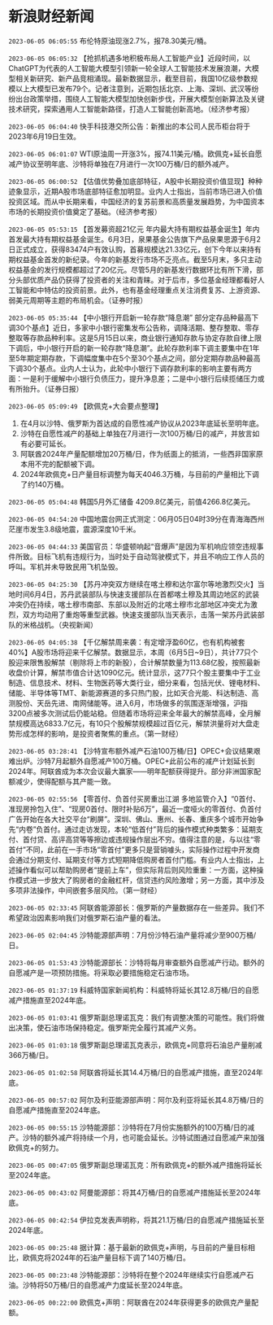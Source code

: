 # 新浪财经新闻
`2023-06-05 06:05:55` 布伦特原油现涨2.7%，报78.30美元/桶。

`2023-06-05 06:05:32` 【抢抓机遇多地积极布局人工智能产业】近段时间，以ChatGPT为代表的人工智能大模型引领新一轮全球人工智能技术发展浪潮，大模型相关新研究、新产品竞相涌现。最新数据显示，截至目前，我国10亿级参数规模以上大模型已发布79个。记者注意到，近期包括北京、上海、深圳、武汉等纷纷出台政策举措，围绕人工智能大模型加快创新步伐，开展大模型创新算法及关键技术研究，探索通用人工智能新路径，打造人工智能创新高地。（经济参考报）

`2023-06-05 06:04:40` 快手科技港交所公告：新推出的本公司人民币柜台将于2023年6月19日生效。

`2023-06-05 06:01:07` WTI原油周一开涨3%，报74.11美元/桶。欧佩克+延长自愿减产协议至明年底、沙特将单独在7月进行一次100万桶/日的额外减产。

`2023-06-05 06:00:52` 【估值优势叠加底部特征，A股中长期投资价值显现】种种迹象显示，近期A股市场底部特征愈加明显。业内人士指出，当前市场已进入价值投资区域。而从中长期来看，中国经济的复苏前景和高质量发展趋势，为中国资本市场的长期投资价值奠定了基础。（经济参考报）

`2023-06-05 05:53:15` 【首发募资超21亿元 年内最大持有期权益基金诞生】年内首发最大持有期权益基金诞生。6月3日，泉果基金公告旗下产品泉果思源于6月2日正式成立，获得83474户有效认购，首募规模达21.33亿元，创下今年以来持有期权益基金首发的新纪录。今年的新基发行市场不乏亮点。截至5月末，多只主动权益基金的发行规模都超过了20亿元。尽管5月的新基发行数据环比有所下滑，部分头部优质产品仍获得了投资者的关注和青睐。对于后市，多位基金经理都看好人工智能和中特估的投资前景。此外，也有基金经理重点关注消费复苏、上游资源、弱美元周期等主题的布局机会。（证券时报）

`2023-06-05 05:35:44` 【中小银行开启新一轮存款“降息潮” 部分定存品种最高下调30个基点】近日，多家中小银行密集发布公告称，调降活期、整存整取、零存整取等存款品种利率。这是5月15日以来，商业银行通知存款与协定存款自律上限下调后，中小银行开启的新一轮存款“降息潮”。此轮存款利率下调主要集中在1年至5年期定期存款，下调幅度集中在5个至30个基点之间，部分定期存款品种最高下调30个基点。业内人士认为，此轮中小银行下调存款利率的影响主要有两方面：一是利于缓解中小银行负债压力，提升净息差；二是中小银行后续揽储压力或有所抬升。（证券日报）

`2023-06-05 05:09:49` 【欧佩克+大会要点整理】
1. 在4月以沙特、俄罗斯为首达成的自愿性减产协议从2023年底延长至明年底。
2. 沙特在自愿性减产的基础上单独在7月进行一次100万桶/日的减产，并放言如有必要可延长。
3. 阿联酋2024年产量配额增加20万桶/日，作为纸面上的抵消，一些西非国家原本用不完的配额被下调。
4. 2024年欧佩克+日产量目标调整为每天4046.3万桶，与目前的产量相比下调了约140万桶。

`2023-06-05 05:04:48` 韩国5月外汇储备 4209.8亿美元，前值4266.8亿美元。

`2023-06-05 04:54:20` 中国地震台网正式测定：06月05日04时39分在青海海西州茫崖市发生3.8级地震，震源深度10千米。

`2023-06-05 04:44:33` 美国官员：华盛顿响起“音爆声”是因为军机响应领空违规事件所致。目标飞机有违规行为，当时处于自动驾驶模式下，并且不响应工作人员的呼叫。军机并未导致民用飞机坠毁。

`2023-06-05 04:25:30` 【苏丹冲突双方继续在喀土穆和达尔富尔等地激烈交火】当地时间6月4日，苏丹武装部队与快速支援部队在首都喀土穆及其周边地区的武装冲突仍在持续，喀土穆市南部、东部以及附近的北喀土穆市北部地区冲突尤为激烈，双方均动用了重炮等重型武器。快速支援部队当天表示，击落一架苏丹武装部队的米格战机。（央视新闻）

`2023-06-05 04:05:38` 【千亿解禁周来袭：有定增浮盈60亿，也有机构被套40%】A股市场将迎来千亿解禁。数据显示，本周（6月5日~9日），共计77只个股迎来限售股解禁（剔除将上市的新股），合计解禁数量为113.68亿股，按照最新收盘价计算，解禁市值合计达1090亿元。统计显示，这77只个股主要集中于工业制造、信息技术、材料、生物医药等大类行业，细分来看，包括光伏、锂电材料、储能、半导体等TMT、新能源赛道的多只热门股，比如天合光能、科达制造、高测股份、天岳先进、南网储能等。进入6月，市场做多的氛围逐渐增强，沪指3200点被多次测试后仍能站稳。但随着市场将迎来全年最大的解禁高峰，全月解禁规模高达6833.7亿元，有10只个股解禁规模超过百亿元，解禁洪量将对大盘走势形成怎样的影响，是投资者聚焦的重点。（第一财经）

`2023-06-05 03:28:41` 【沙特宣布额外减产石油100万桶/日】OPEC+会议结果艰难出炉。沙特7月起额外自愿减产100万桶。OPEC+此前公布的减产计划延长到2024年。阿联酋成为本次会议最大赢家——明年配额获得提升。部分非洲国家配额减少，使得配额与其产能一致。

`2023-06-05 02:55:56` 【零首付、负首付买房重出江湖 多地监管介入】“0首付、准现房拎包入住”、“现房0首付、限时补贴6万”，最近一度哑火的零首付、负首付广告开始在各大社交平台“刷屏”。深圳、佛山、惠州、长春、重庆多个城市开始争先“内卷”负首付。通过走访发现，本轮“低首付”背后的操作模式种类繁多：延期支付、首付贷、高评高贷等等擦边或违规操作层出不穷。值得注意的是，与以往“零首付”不同，此前在一手市场“零首付”更多只是营销噱头，实际操作过程中开发商会通过分期支付、延期支付等方式短期降低购房者首付门槛。有业内人士指出，上述操作看似可以帮助购房者“提前上车”，但实际背后则风险重重：一方面，这种操作模式进一步放大了购房者的金融杠杆，信贷违约风险激增；另一方面，其中涉及多项非法操作，中间嵌套多层风险。（第一财经）

`2023-06-05 02:33:45` 阿联酋能源部长：俄罗斯的产量数据存在一些差异。我们不希望政治因素影响我们对俄罗斯石油产量的看法。

`2023-06-05 02:04:45` 沙特能源部声明：7月份沙特石油产量将减少至900万桶/日。

`2023-06-05 01:53:43` 沙特能源部长：沙特将每月审查额外自愿减产行动。额外的自愿减产是一项预防措施。将采取必要措施稳定石油市场。

`2023-06-05 01:37:19` 科威特国家新闻机构：科威特将延长其12.8万桶/日的自愿减产措施直至2024年底。

`2023-06-05 01:03:41` 俄罗斯副总理诺瓦克：我们有调整决策的可能性。我们将做出决策，使石油市场保持稳定。俄罗斯完全履行其减产义务。

`2023-06-05 01:03:18` 俄罗斯副总理诺瓦克表示，欧佩克+同意将石油总产量削减366万桶/日。

`2023-06-05 01:02:58` 阿联酋将延长其14.4万桶/日的自愿减产措施，直至2024年底。

`2023-06-05 00:57:02` 阿尔及利亚能源部声明：阿尔及利亚将延长其4.8万桶/日的自愿减产措施直至2024年底。

`2023-06-05 00:55:15` 沙特能源部：沙特将在7月份实施额外的100万桶/日的减产。沙特的额外减产将持续一个月，也可能会延长。沙特试图通过自愿减产来加强欧佩克+的努力。

`2023-06-05 00:47:05` 俄罗斯副总理诺瓦克：所有欧佩克+的额外减产措施将延长至2024年底。

`2023-06-05 00:43:02` 阿曼能源部：将其4万桶/日的自愿减产措施延长至2024年底。

`2023-06-05 00:42:54` 伊拉克发表声明称，将其21.1万桶/日的自愿减产措施延长至2024年底。

`2023-06-05 00:25:48` 据计算：基于最新的欧佩克+声明，与目前的产量目标相比，欧佩克将2024年的石油产量目标下调了140万桶/日。

`2023-06-05 00:23:48` 沙特能源部：沙特将在整个2024年继续实行自愿减产石油。沙特将50万桶/日的自愿减产力度延长至2024年底。

`2023-06-05 00:22:00` 欧佩克+声明：阿联酋在2024年获得更多的欧佩克产量配额。

